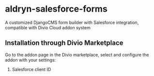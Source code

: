 # aldryn-salesforce-forms
A customized DjangoCMS form builder with Salesforce integration, compatible with Divio Cloud addon system

## Installation through Divio Marketplace
Go to the addon page in the Divio marketplace, select and configure the addon with your settings:
1. Salesforce client ID

